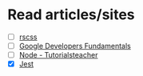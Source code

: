 # Read articles/sites

- [ ] [rscss](https://rscss.io/index.html)
- [ ] [Google Developers Fundamentals](https://developers.google.com/web/fundamentals)
- [ ] [Node - Tutorialsteacher](https://www.tutorialsteacher.com/nodejs/nodejs-tutorials)
- [x] [Jest](https://www.youtube.com/watch?v=p_W7n48wJOY)
